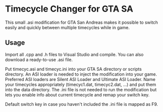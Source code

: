 
# Timecycle Changer for GTA SA

This small .asi modification for GTA San Andreas makes it possible to switch easily and quickly between multiple timecycles while in game.

## Usage

Import all .cpp and .h files to Visual Studio and compile. You can also download a ready-to-use .asi file.

Put timecyc.asi and timecyc.ini into your GTA SA directory or scripts directory. An ASI loader is needed to inject the modification into your game. Preferred ASI loaders are Silent ASI Loader and Ultimate ASI Loader.
Name your timecycles appropriately (timecyc1.dat, timecyc2.dat, ...) and put them into the data directory.
The .ini file is not needed to run the modification but lets you enable info about current timecycle and remap your switch key.

Default switch key in case you haven't included the .ini file is mapped as F9.
